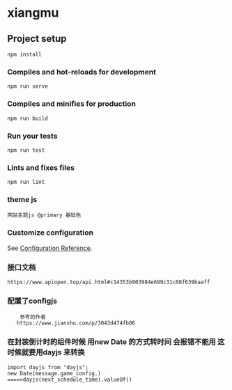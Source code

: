 # xiangmu

## Project setup
```
npm install
```

### Compiles and hot-reloads for development
```
npm run serve
```

### Compiles and minifies for production
```
npm run build
```

### Run your tests
```
npm run test
```

### Lints and fixes files
```
npm run lint
```
### theme js
    网站主题js @primary 基础色

### Customize configuration
See [Configuration Reference](https://cli.vuejs.org/config/).


### 接口文档 
    https://www.apiopen.top/api.html#c14353b903984e699c31c08f639baaff
    
### 配置了configjs
        参考的作者
       https://www.jianshu.com/p/3043d474fb86
       
       
###  在封装倒计时的组件时候 用new Date 的方式转时间 会报错不能用  这时候就要用dayjs 来转换
    import dayjs from "dayjs";
    new Date(message.game_config.)
    ====>dayjs(next_schedule_time).valueOf()
    
